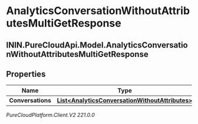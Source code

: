 # AnalyticsConversationWithoutAttributesMultiGetResponse

## ININ.PureCloudApi.Model.AnalyticsConversationWithoutAttributesMultiGetResponse

## Properties

|Name | Type | Description | Notes|
|------------ | ------------- | ------------- | -------------|
| **Conversations** | [**List&lt;AnalyticsConversationWithoutAttributes&gt;**](AnalyticsConversationWithoutAttributes) |  | [optional] |



_PureCloudPlatform.Client.V2 221.0.0_
